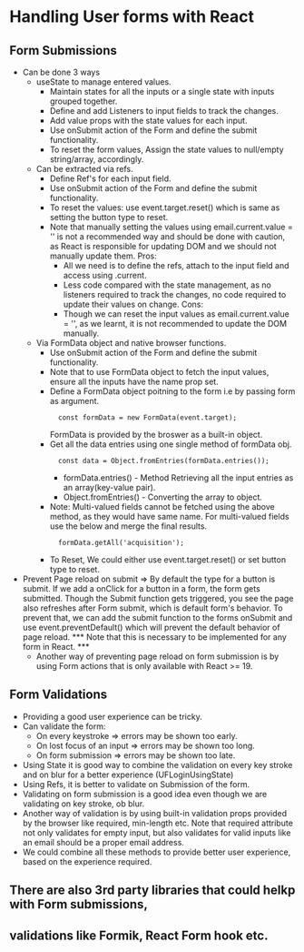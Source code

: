 # Handling User forms with React

## Form Submissions
  * Can be done 3 ways
    * useState to manage entered values.
      * Maintain states for all the inputs or a single state with inputs grouped together.
      * Define and add Listeners to input fields to track the changes.
      * Add value props with the state values for each input.
      * Use onSubmit action of the Form and define the submit functionality.
      * To reset the form values, Assign the state values to null/empty string/array, accordingly.
    * Can be extracted via refs.
      * Define Ref's for each input field.
      * Use onSubmit action of the Form and define the submit functionality.
      * To reset the values: use event.target.reset() which is same as setting
        the button type to reset.
      * Note that manually setting the values using email.current.value = '' is
       not a recommended way and should be done with caution, as React is
       responsible for updating DOM and we should not manually update them.
      Pros:
        * All we need is to define the refs, attach to the input field and access
        using .current.
        * Less code compared with the state management, as no listeners required
        to track the changes, no code required to update their values on change.
      Cons:
        * Though we can reset the input values as email.current.value = '',
        as we learnt, it is not recommended to update the DOM manually.
    * Via FormData object and native browser functions.
      * Use onSubmit action of the Form and define the submit functionality.
      * Note that to use FormData object to fetch the input values, ensure all
        the inputs have the name prop set.
      * Define a FormData object poitning to the form i.e by passing form as argument.
        ```
          const formData = new FormData(event.target);
        ```
        FormData is provided by the broswer as a built-in object.
      * Get all the data entries using one single method of formData obj.
        ```
          const data = Object.fromEntries(formData.entries());
        ```
          - formData.entries() - Method Retrieving all the input entries as an
            array(key-value pair).
          - Object.fromEntries() - Converting the array to object.
      * Note: Multi-valued fields cannot be fetched using the above method, as
        they would have same name. For multi-valued fields use the below and
        merge the final results.
        ```
          formData.getAll('acquisition');
        ```
      * To Reset, We could either use event.target.reset() or set button type to
        reset.
  * Prevent Page reload on submit => By default the type for a button is submit.
    If we add a onClick for a button in a form, the form gets submitted. Though
    the Submit function gets triggered, you see the page also refreshes after
    Form submit, which is default form's behavior.
    To prevent that, we can add the submit function to the forms onSubmit and
    use event.preventDefault() which will prevent the default behavior of page
    reload. *** Note that this is necessary to be implemented for any form in React. ***
    * Another way of preventing page reload on form submission is by using Form
    actions that is only available with React >= 19.

## Form Validations
  * Providing a good user experience can be tricky.
  * Can validate the form:
    * On every keystroke => errors may be shown too early.
    * On lost focus of an input => errors may be shown too long.
    * On form submission => errors may be shown too late.
  * Using State it is good way to combine the validation on every key stroke
    and on blur for a better experience (UFLoginUsingState)
  * Using Refs, it is better to validate on Submission of the form.
  * Validating on form submission is a good idea even though we are validating
    on key stroke, ob blur.
  * Another way of validation is by using built-in validation props provided by
    the browser like required, min-length etc.
    Note that required attribute not only validates for empty input, but also
    validates for valid inputs like an email should be a proper email address.
  * We could combine all these methods to provide better user experience, based
    on the experience required.

## There are also 3rd party libraries that could helkp with Form submissions,
## validations like Formik, React Form hook etc.
